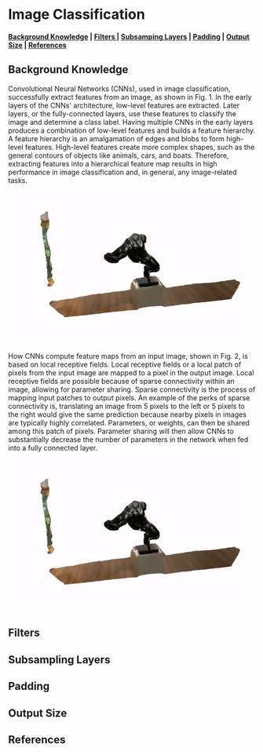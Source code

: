 ﻿
# Image Classification
<h4>
<a href="#back"> Background Knowledge</a> | 
<a href="#fil"> Filters </a> | 
<a href="#sub">Subsamping Layers</a> |
<a href="#pad">Padding</a> |
<a href="#res">Output Size</a> |
<a href = "#ref">References</a>
</h4>

<p id="back"> </p>

## Background Knowledge


Convolutional Neural Networks (CNNs), used in image classification, successfully extract features from an image, as shown in Fig. 1. In the early layers of the CNNs' architecture, low-level features are extracted. Later layers, or the fully-connected layers, use these features to classify the image and determine a class label. Having multiple CNNs in the early layers produces a combination of low-level features and builds a feature hierarchy. A feature hierarchy is an amalgamation of edges and blobs to form high-level features. High-level features create more complex shapes, such as the general contours of objects like animals, cars, and boats. Therefore, extracting features into a hierarchical feature map results in high performance in image classification and, in general, any image-related tasks. 
![Fig. 1 A deep CNN from *<a href=https://subscription.packtpub.com/book/data/9781801819312/14/ch14lvl1sec98/implementing-a-deep-cnn-using-pytorch> Machine Learning with PyTorch and Scikit-Learn </a>*](https://github.com/luisIvey05/Project_Preservation/blob/main/images/Iris.gif)


How CNNs compute feature maps from an input image, shown in Fig. 2, is based on local receptive fields. Local receptive fields or a local patch of pixels from the input image are mapped to a pixel in the output image. Local receptive fields are possible because of sparse connectivity within an image, allowing for parameter sharing. Sparse connectivity is the process of mapping input patches to output pixels. An example of the perks of sparse connectivity is,  translating an image from 5 pixels to the left or 5 pixels to the right would give the same prediction because nearby pixels in images are typically highly correlated. Parameters, or weights, can then be shared among this patch of pixels. Parameter sharing will then allow CNNs to substantially decrease the number of parameters in the network when fed into a fully connected layer. 
![Fig. 2 Local receptive field being mapped to a single pixel from *<a href=http://neuralnetworksanddeeplearning.com/chap6.html> Neural Networks and Deep Learning </a>*](https://github.com/luisIvey05/Project_Preservation/blob/main/images/Iris.gif)
<p id="fil"> </p>

## Filters



<p id="sub"> </p>

## Subsampling Layers


<p id="pad"> </p>

## Padding


<p id="out"> </p>

## Output Size


<p id="ref"> </p>

## References
